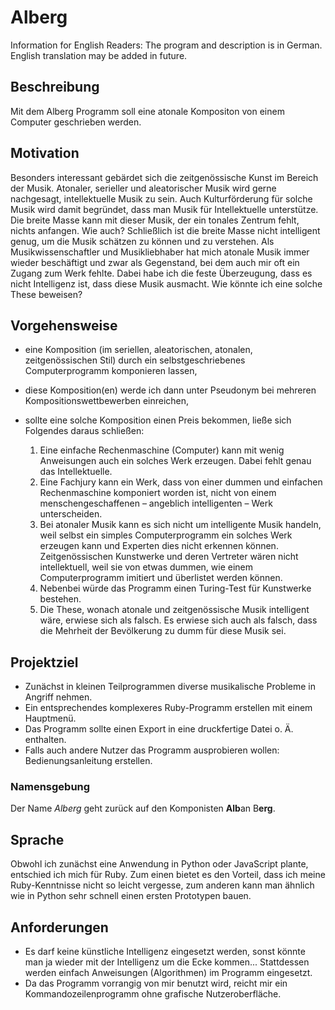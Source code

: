 # Alberg
Information for English Readers: The program and description is in German. English translation may be added in future.

## Beschreibung
Mit dem Alberg Programm soll eine atonale Kompositon von einem Computer geschrieben werden.

## Motivation
Besonders interessant gebärdet sich die zeitgenössische Kunst im Bereich der Musik. Atonaler, serieller und aleatorischer Musik wird gerne nachgesagt, intellektuelle Musik zu sein. Auch Kulturförderung für solche Musik wird damit begründet, dass man Musik für Intellektuelle unterstütze. Die breite Masse kann mit dieser Musik, der ein tonales Zentrum fehlt, nichts anfangen. Wie auch? Schließlich ist die breite Masse nicht intelligent genug, um die Musik schätzen zu können und zu verstehen. Als Musikwissenschaftler und Musikliebhaber hat mich atonale Musik immer wieder beschäftigt und zwar als Gegenstand, bei dem auch mir oft ein Zugang zum Werk fehlte. Dabei habe ich die feste Überzeugung, dass es nicht Intelligenz ist, dass diese Musik ausmacht. Wie könnte ich eine solche These beweisen?

## Vorgehensweise
* eine Komposition (im seriellen, aleatorischen, atonalen, zeitgenössischen Stil) durch ein selbstgeschriebenes Computerprogramm komponieren lassen,
* diese Komposition(en) werde ich dann unter Pseudonym bei mehreren Kompositionswettbewerben einreichen,
* sollte eine solche Komposition einen Preis bekommen, ließe sich Folgendes daraus schließen:
  
  1. Eine einfache Rechenmaschine (Computer) kann mit wenig Anweisungen auch ein solches Werk erzeugen. Dabei fehlt genau das Intellektuelle.
  2. Eine Fachjury kann ein Werk, dass von einer dummen und einfachen Rechenmaschine komponiert worden ist, nicht von einem menschengeschaffenen – angeblich intelligenten – Werk unterscheiden.
  3. Bei atonaler Musik kann es sich nicht um intelligente Musik handeln, weil selbst ein simples Computerprogramm ein solches Werk erzeugen kann und Experten dies nicht erkennen können. Zeitgenössischen Kunstwerke und deren Vertreter wären nicht intellektuell, weil sie von etwas dummen, wie einem Computerprogramm imitiert und überlistet werden können.
  5. Nebenbei würde das Programm einen Turing-Test für Kunstwerke bestehen.
  6. Die These, wonach atonale und zeitgenössische Musik intelligent wäre, erwiese sich als falsch. Es erwiese sich auch als falsch, dass die Mehrheit der Bevölkerung zu dumm für diese Musik sei.

## Projektziel
- Zunächst in kleinen Teilprogrammen diverse musikalische Probleme in Angriff nehmen.
- Ein entsprechendes komplexeres Ruby-Programm erstellen mit einem Hauptmenü.
- Das Programm sollte einen Export in eine druckfertige Datei o. Ä. enthalten.
- Falls auch andere Nutzer das Programm ausprobieren wollen: Bedienungsanleitung erstellen.

### Namensgebung
Der Name *Alberg* geht zurück auf den Komponisten **Alb**an B**erg**.

## Sprache
Obwohl ich zunächst eine Anwendung in Python oder JavaScript plante, entschied ich mich für Ruby. Zum einen bietet es den Vorteil, dass ich meine Ruby-Kenntnisse nicht so leicht vergesse, zum anderen kann man ähnlich wie in Python sehr schnell einen ersten Prototypen bauen.

## Anforderungen
- Es darf keine künstliche Intelligenz eingesetzt werden, sonst könnte man ja wieder mit der Intelligenz um die Ecke kommen... Stattdessen werden einfach Anweisungen (Algorithmen) im Programm eingesetzt.
- Da das Programm vorrangig von mir benutzt wird, reicht mir ein Kommandozeilenprogramm ohne grafische Nutzeroberfläche.

